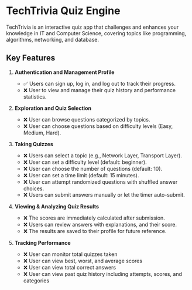 # TechTrivia Quiz Engine

TechTrivia is an interactive quiz app that challenges and enhances your knowledge in IT and Computer Science, covering topics like programming, algorithms, networking, and database.

## Key Features

1. **Authentication and Management Profile**

   - ✅ Users can sign up, log in, and log out to track their progress.
   - ❌ User to view and manage their quiz history and performance statistics.

2. **Exploration and Quiz Selection**

   - ❌ User can browse questions categorized by topics.
   - ❌ User can choose questions based on difficulty levels (Easy, Medium, Hard).

3. **Taking Quizzes**
   <!-- ✅ -->

   - ❌ Users can select a topic (e.g., Network Layer, Transport Layer).
   - ❌ User can set a difficulty level (default: beginner).
   - ❌ User can choose the number of questions (default: 10).
   - ❌ User can set a time limit (default: 15 minutes).
   - ❌ User can attempt randomized questions with shuffled answer choices.
   - ❌ Users can submit answers manually or let the timer auto-submit.

4. **Viewing & Analyzing Quiz Results**

   - ❌ The scores are immediately calculated after submission.
   - ❌ Users can review answers with explanations, and their score.
   - ❌ The results are saved to their profile for future reference.

5. **Tracking Performance**

   - ❌ User can monitor total quizzes taken
   - ❌ User can view best, worst, and average scores
   - ❌ User can view total correct answers
   - ❌ User can view past quiz history including attempts, scores, and categories
